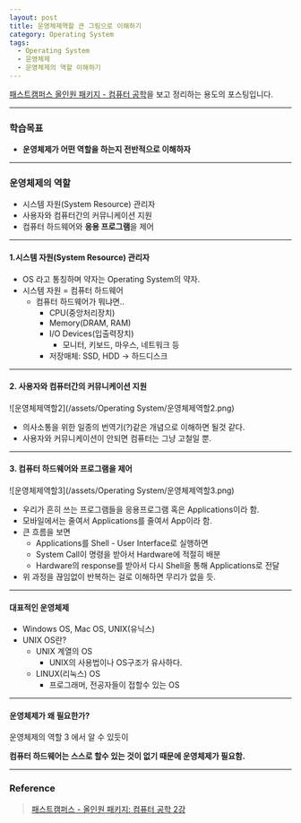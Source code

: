 ```yaml
---
layout: post
title: 운영체제역할 큰 그림으로 이해하기
category: Operating System
tags:
  - Operating System
  - 운영체제
  - 운영체제의 역할 이해하기
---
```




[패스트캠퍼스 올인원 패키지 - 컴퓨터 공학](https://online.fastcampus.co.kr/courses?query=%EC%BB%B4%ED%93%A8%ED%84%B0+%EA%B3%B5%ED%95%99)을 보고 정리하는 용도의 포스팅입니다.

---



### 학습목표

- **운영체제가 어떤 역할을 하는지 전반적으로 이해하자**

---

### 운영체제의 역할

- 시스템 자원(System Resource) 관리자
- 사용자와 컴퓨터간의 커뮤니케이션 지원
- 컴퓨터 하드웨어와 **응용 프로그램**을 제어

---

#### 1.시스템 자원(System Resource) 관리자

- OS 라고 통칭하며 약자는 Operating System의 약자.
- 시스템 자원 = 컴퓨터 하드웨어
  - 컴퓨터 하드웨어가 뭐냐면..
    - CPU(중앙처리장치)
    - Memory(DRAM, RAM)
    - I/O Devices(입출력장치)
      - 모니터, 키보드, 마우스, 네트워크 등
    - 저장매체: SSD, HDD -> 하드디스크

---

#### 2. 사용자와 컴퓨터간의 커뮤니케이션 지원

![운영체제역할2](/assets/Operating System/운영체제역할2.png)

- 의사소통을 위한 일종의 번역기(?)같은 개념으로 이해하면 될것 같다.
- 사용자와 커뮤니케이션이 안되면 컴퓨터는 그냥 고철일 뿐.

---

#### 3. 컴퓨터 하드웨어와 프로그램을 제어

![운영체제역할3](/assets/Operating System/운영체제역할3.png)

- 우리가 흔히 쓰는 프로그램들을 응용프로그램 혹은 Applications이라 함.
- 모바일에서는 줄여서 Applications를 줄여서 App이라 함.
- 큰 흐름을 보면
  - Applications를 Shell - User Interface로 실행하면
  - System Call이 명령을 받아서 Hardware에 적절히 배분
  - Hardware의 response를 받아서 다시 Shell을 통해 Applications로 전달
- 위 과정을 끊임없이 반복하는 걸로 이해하면 무리가 없을 듯.

---

#### 대표적인 운영체제

- Windows OS, Mac OS, UNIX(유닉스)
- UNIX OS란?
  - UNIX 계열의 OS
    - UNIX의 사용법이나 OS구조가 유사하다.
  - LINUX(리눅스) OS
    - 프로그래머, 전공자들이 접할수 있는 OS

---

#### 운영체제가 왜 필요한가?

운영체제의 역할 3 에서 알 수 있듯이

**컴퓨터 하드웨어는 스스로 할수 있는 것이 없기 때문에 운영체제가 필요함.**

---

### Reference

> [패스트캠퍼스 - 올인원 패키지: 컴퓨터 공학 2강](https://online.fastcampus.co.kr/courses/428668/lectures/6548628)
